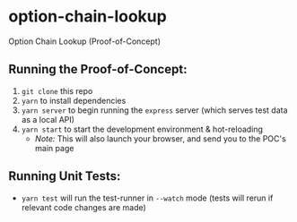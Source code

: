 # option-chain-lookup
Option Chain Lookup (Proof-of-Concept)

## Running the Proof-of-Concept:
1. `git clone` this repo
2. `yarn` to install dependencies
3. `yarn server` to begin running the `express` server (which serves test data as a local API)
4. `yarn start` to start the development environment & hot-reloading
   - _Note:_ This will also launch your browser, and send you to the POC's main page

## Running Unit Tests:
* `yarn test` will run the test-runner in `--watch` mode (tests will rerun if relevant code changes are made)
